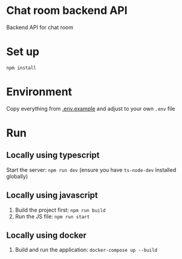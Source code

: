 # Chat room backend API

Backend API for chat room

# Set up

```
npm install
```

# Environment
Copy everything from [.env.example](.env.example) and adjust to your own `.env` file

# Run
## Locally using typescript
Start the server: `npm run dev` (ensure you have `ts-node-dev` installed globally)

## Locally using javascript
1. Build the project first: `npm run build`
2. Run the JS file: `npm run start`

## Locally using docker
1. Build and run the application: `docker-compose up --build`
